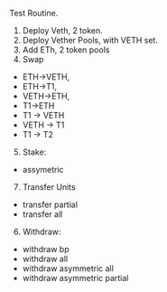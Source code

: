 Test Routine.

1. Deploy Veth, 2 token. 
2. Deploy Vether Pools, with VETH set.
3. Add ETh, 2 token pools
4. Swap 
- ETH->VETH, 
- ETH->T1, 
- VETH->ETH, 
- T1->ETH
- T1 -> VETH
- VETH -> T1
- T1 -> T2

5. Stake:
- assymetric

7. Transfer Units
- transfer partial
- transfer all

6. Withdraw:
- withdraw bp
- withdraw all
- withdraw asymmetric all
- withdraw asymmetric partial

